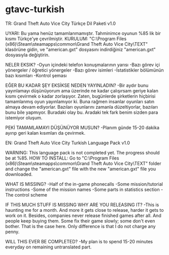 # gtavc-turkish

TR:
Grand Theft Auto Vice City Türkçe Dil Paketi v1.0

UYARI: Bu yama henüz tamamlanmamıştır. Tahminimce oyunun %85 lik bir kısmı Türkçe'ye çevrilmiştir.
KURULUM: "C:\Program Files (x86)\Steam\steamapps\common\Grand Theft Auto Vice City\TEXT" klasörüne gidin, ve "american.gxt" dosyasını indirdiğiniz "american.gxt" dosyasıyla değiştirin.

NELER EKSIK?
-Oyun içindeki telefon konuşmalarının yarısı
-Bazı görev içi yönergeler / öğretici yönergeler
-Bazı görev isimleri
-İstatistikler bölümünün bazı kısımları
-Kontrol şeması

EĞER BU KADAR ŞEY EKSİKSE NEDEN YAYINLADIN?
-Bir aydır bunu yayınlamayı düşünüyorum ama üzerinde ne kadar çalışırsam geriye kalan kısmı çevirmek o kadar zorlaşıyor. Zaten, bugünlerde şirketlerin hiçbirisi tamamlanmış oyun yayınlamıyor ki.
Buna rağmen insanlar oyunları satın almaya devam ediyorlar. Bazıları oyunlarını zamanla düzeltiyorlar, bazıları bunu bile yapmıyor. Buradaki olay bu. Aradaki tek fark benim sizden para istemiyor oluşum.

PEKİ TAMAMLAMAYI DÜŞÜNÜYOR MUSUN?
-Planım günde 15-20 dakika ayırıp geri kalan kısımları da çevirmek.


EN:
Grand Theft Auto Vice City Turkish Language Pack v1.0

WARNING: This language pack is not completed yet. The progress should be at %85.
HOW TO INSTALL: Go to "C:\Program Files (x86)\Steam\steamapps\common\Grand Theft Auto Vice City\TEXT" folder and change the "american.gxt" file with the new "american.gxt" file you downloaded.

WHAT IS MISSING?
-Half of the in-game phonecalls
-Some mission/tutorial instructions
-Some of the mission names
-Some parts in statistics section
-The control scheme

IF THIS MUCH STUFF IS MISSING WHY ARE YOU RELEASING IT?
-This is haunting me for a month. And more it gets close to release, harder it gets to work on it. Besides, companies never release finished games after all. And people keep buying them. Some fix
their game slowly; some don't even bother. That is the case here. Only difference is that I do not charge any penny.

WILL THIS EVER BE COMPLETED?
-My plan is to spend 15-20 minutes everyday on remaining untranslated part.




